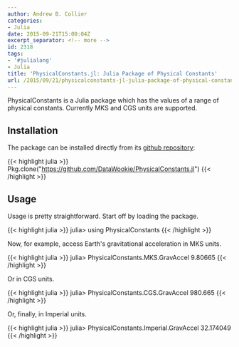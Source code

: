 ```yaml
---
author: Andrew B. Collier
categories:
- Julia
date: 2015-09-21T15:00:04Z
excerpt_separator: <!-- more -->
id: 2318
tags:
- '#julialang'
- Julia
title: 'PhysicalConstants.jl: Julia Package of Physical Constants'
url: /2015/09/21/physicalconstants-jl-julia-package-of-physical-constants/
---
```


PhysicalConstants is a Julia package which has the values of a range of physical constants. Currently MKS and CGS units are supported.

<!--more-->

## Installation

The package can be installed directly from its [github repository](https://github.com/DataWookie/PhysicalConstants.jl):

{{< highlight julia >}}
Pkg.clone("https://github.com/DataWookie/PhysicalConstants.jl")
{{< /highlight >}}

## Usage

Usage is pretty straightforward. Start off by loading the package.

{{< highlight julia >}}
julia> using PhysicalConstants
{{< /highlight >}}

Now, for example, access Earth's gravitational acceleration in MKS units.

{{< highlight julia >}}
julia> PhysicalConstants.MKS.GravAccel
9.80665
{{< /highlight >}}
  
Or in CGS units.

{{< highlight julia >}}
julia> PhysicalConstants.CGS.GravAccel
980.665
{{< /highlight >}}
  
Or, finally, in Imperial units.

{{< highlight julia >}}
julia> PhysicalConstants.Imperial.GravAccel
32.174049
{{< /highlight >}}
